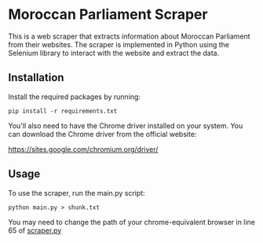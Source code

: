 # Moroccan Parliament Scraper

This is a web scraper that extracts information about Moroccan Parliament from their websites. The scraper is implemented in Python using the Selenium library to interact with the website and extract the data.

## Installation

Install the required packages by running:

```
pip install -r requirements.txt
```

You'll also need to have the Chrome driver installed on your system. You can download the Chrome driver from the official website:

<https://sites.google.com/chromium.org/driver/>

## Usage

To use the scraper, run the main.py script:

```
python main.py > shunk.txt
```

You may need to change the path of your chrome-equivalent browser in line 65 of [scraper.py](scraper.py)
